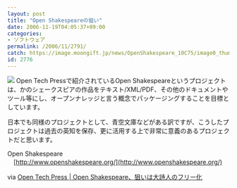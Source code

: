 ```yaml
---
layout: post
title: "Open Shakespeareの狙い"
date: 2006-11-19T04:05:37+09:00
categories:
- ソフトウェア
permalink: /2006/11/2791/
catch: https://image.moongift.jp/news/OpenShakespeare_10C75/image0_thumb3.png
id: 2776
---
```

 

[![](https://image.moongift.jp/news/OpenShakespeare_10C75/image0_thumb3.png)](https://image.moongift.jp/news/OpenShakespeare_10C75/image07.png) Open Tech Pressで紹介されているOpen Shakespeareというプロジェクトは、かのシェークスピアの作品をテキスト/XML/PDF、その他のドキュメントやツール等にし、オープンナレッジと言う概念でパッケージングすることを目標としています。

日本でも同様のプロジェクトとして、青空文庫などがある訳ですが、こうしたプロジェクトは過去の英知を保存、更に活用する上で非常に意義のあるプロジェクトだと思います。

Open Shakespeare  
　[http://www.openshakespeare.org/](http://www.openshakespeare.org/)

via [Open Tech Press | Open Shakespeare、狙いは大詩人のフリー化](http://opentechpress.jp/opensource/article.pl?sid=06/11/17/0049243&from=rss)

